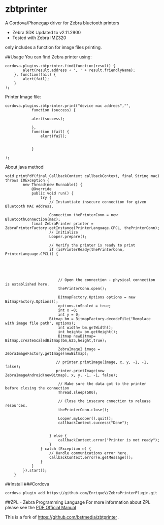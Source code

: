 # zbtprinter
A Cordova/Phonegap driver for Zebra bluetooth printers

- Zebra SDK Updated to v2.11.2800
- Tested with Zebra IMZ320

only includes a function for image files printing.


##Usage
You can find Zebra printer using:

```
cordova.plugins.zbtprinter.find(function(result) { 
        alert(result.address + ', ' + result.friendlyName);
    }, function(fail) { 
        alert(fail); 
    }
);
```
Printer Image file:

```
cordova.plugins.zbtprinter.print("device mac addrees","",
			function (success) {
				
			alert(success);
	      
			},
			function (fail) {
				alert(fail);
	        
				
			}
			
);
```

About java method

```
void printPdf(final CallbackContext callbackContext, final String mac) throws IOException {
        new Thread(new Runnable() {
            @Override
            public void run() {
                try {
                    // Instantiate insecure connection for given Bluetooth MAC Address.
                    
                    Connection thePrinterConn = new BluetoothConnection(mac);
            final ZebraPrinter printer = ZebraPrinterFactory.getInstance(PrinterLanguage.CPCL, thePrinterConn);
                    // Initialize
                    Looper.prepare();

                    // Verify the printer is ready to print
                    if (isPrinterReady(thePrinterConn, PrinterLanguage.CPCL)) {





                        // Open the connection - physical connection is established here.
                        thePrinterConn.open();

                        BitmapFactory.Options options = new BitmapFactory.Options();
                        options.inScaled = true;
                        int x =0;
                        int y = 0;
                    Bitmap bm = BitmapFactory.decodeFile("Remplace with image file path", options);
                        int width= bm.getWidth();
                        int height= bm.getHeight();
                        Bitmap newBitmap= Bitmap.createScaledBitmap(bm,625,height,true);

                        ZebraImageI image = ZebraImageFactory.getImage(newBitmap);

                       // printer.printImage(image, x, y, -1, -1, false);
                       printer.printImage(new ZebraImageAndroid(newBitmap), x, y, -1, -1, false);

                        // Make sure the data got to the printer before closing the connection
                        Thread.sleep(500);

                        // Close the insecure cnnection to release resources.
                        thePrinterConn.close();

                        Looper.myLooper().quit();
                        callbackContext.success("Done");


                    } else {
                        callbackContext.error("Printer is not ready");
                    }
                } catch (Exception e) {
                    // Handle communications error here.
                    callbackContext.error(e.getMessage());
                }
            }
        }).start();
    }
```


##Install
###Cordova

```
cordova plugin add https://github.com/EnriqueV/ZebraPrinterPlugin.git

```


##ZPL - Zebra Programming Language
For more information about ZPL please see the  [PDF Official Manual](https://support.zebra.com/cpws/docs/zpl/zpl_manual.pdf)

This is a fork of https://github.com/bstmedia/zbtprinter .
